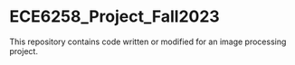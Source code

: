 # ECE6258_Project_Fall2023
This repository contains code written or modified for an image processing project.
